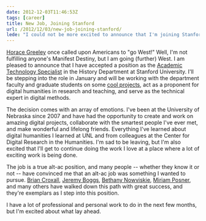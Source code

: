 ```yaml
---
date: 2012-12-03T11:46:53Z
tags: [career]
title: New Job, Joining Stanford
url: /2012/12/03/new-job-joining-stanford/
lede: "I could not be more excited to announce that I'm joining Stanford University!"
---
```


[Horace Greeley](https://en.wikipedia.org/wiki/Horace_Greeley) once called upon Americans to "go West!" Well, I'm not fulfilling anyone's Manifest Destiny, but I am going (further) West. I am pleased to announce that I have accepted a position as the [Academic Technology Specialist](http://acomp.stanford.edu/faculty/atsp) in the History Department at Stanford University. I'll be stepping into the role in January and will be working with the department faculty and graduate students on some [cool projects](http://cesta.stanford.edu), act as a proponent for digital humanities in research and teaching, and serve as the technical expert in digital methods.

The decision comes with an array of emotions. I've been at the University of Nebraska since 2007 and have had the opportunity to create and work on amazing digital projects, collaborate with the smartest people I've ever met, and make wonderful and lifelong friends. Everything I've learned about digital humanities I learned at UNL and from colleagues at the Center for Digital Research in the Humanities. I'm sad to be leaving, but I'm also excited that I'll get to continue doing the work I love at a place where a lot of exciting work is being done. 

The job is a true alt-ac position, and many people -- whether they know it or not -- have convinced me that an alt-ac job was something I wanted to pursue. [Brian Croxall](http://www.briancroxall.net), [Jeremy Boggs](http://clioweb.org), [Bethany Nowviskie](http://nowviskie.org), [Miriam Posner](http://www.miriamposner.com), and many others have walked down this path with great success, and they're exemplars as I step into this position.

I have a lot of professional and personal work to do in the next few months, but I'm excited about what lay ahead.

